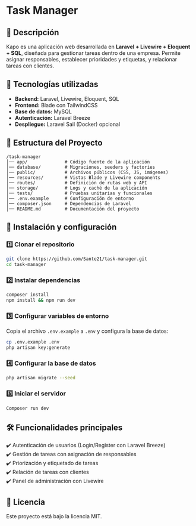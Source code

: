 # Task Manager

## 📌 Descripción
Kapo es una aplicación web desarrollada en **Laravel + Livewire + Eloquent + SQL**, diseñada para gestionar tareas dentro de una empresa. Permite asignar responsables, establecer prioridades y etiquetas, y relacionar tareas con clientes.

## 🚀 Tecnologías utilizadas
- **Backend:** Laravel, Livewire, Eloquent, SQL
- **Frontend:** Blade con TailwindCSS
- **Base de datos:** MySQL
- **Autenticación:** Laravel Breeze
- **Despliegue:** Laravel Sail (Docker) opcional

## 📂 Estructura del Proyecto
```
/task-manager
│── app/              # Código fuente de la aplicación
│── database/         # Migraciones, seeders y factories
│── public/           # Archivos públicos (CSS, JS, imágenes)
│── resources/        # Vistas Blade y Livewire components
│── routes/           # Definición de rutas web y API
│── storage/          # Logs y caché de la aplicación
│── tests/            # Pruebas unitarias y funcionales
│── .env.example      # Configuración de entorno
│── composer.json     # Dependencias de Laravel
│── README.md         # Documentación del proyecto
```

## 🔧 Instalación y configuración
### 1️⃣ Clonar el repositorio
```sh
git clone https://github.com/Sante21/task-manager.git
cd task-manager
```

### 2️⃣ Instalar dependencias
```sh
composer install
npm install && npm run dev
```

### 3️⃣ Configurar variables de entorno
Copia el archivo `.env.example` a `.env` y configura la base de datos:
```sh
cp .env.example .env
php artisan key:generate
```

### 4️⃣ Configurar la base de datos
```sh
php artisan migrate --seed
```

### 5️⃣ Iniciar el servidor
```sh
Composer run dev
```

## 🛠 Funcionalidades principales
✔️ Autenticación de usuarios (Login/Register con Laravel Breeze)  
✔️ Gestión de tareas con asignación de responsables  
✔️ Priorización y etiquetado de tareas  
✔️ Relación de tareas con clientes  
✔️ Panel de administración con Livewire  

## 📜 Licencia
Este proyecto está bajo la licencia MIT.
